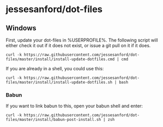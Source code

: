 # jessesanford/dot-files


## Windows

First, update your dot-files in %USERPROFILE%. The following script will either check it out if it does not exist,
or issue a git pull on it if it does.

	curl -k https://raw.githubusercontent.com/jessesanford/dot-files/master/install/install-update-dotfiles.cmd | cmd
	
If you are already in a shell, you could use this:	
	
	curl -k https://raw.githubusercontent.com/jessesanford/dot-files/master/install/install-update-dotfiles.sh | bash


### Babun

If you want to link babun to this, open your babun shell and enter:

	curl -k https://raw.githubusercontent.com/jessesanford/dot-files/master/install/babun-post-install.sh | zsh



